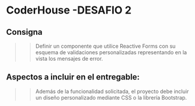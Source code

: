 # CoderHouse -DESAFIO 2


## Consigna

>> Definir un componente que utilice Reactive Forms con su esquema de validaciones personalizadas representando en la vista los mensajes de error.


## Aspectos a incluir en el entregable:
>>Además de la funcionalidad solicitada, el proyecto debe incluir un diseño personalizado mediante CSS o la librería Bootstrap. 


